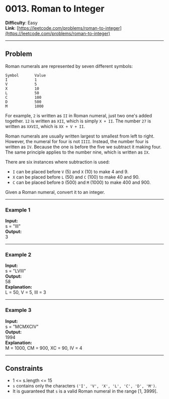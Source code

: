# 0013. Roman to Integer

**Difficulty**: Easy  
**Link**: [https://leetcode.com/problems/roman-to-integer](https://leetcode.com/problems/roman-to-integer)

---

## Problem

Roman numerals are represented by seven different symbols:

    Symbol       Value
    I            1
    V            5
    X            10
    L            50
    C            100
    D            500
    M            1000

For example, `2` is written as `II` in Roman numeral, just two one's added together. `12` is written as `XII`, which is simply `X + II`. The number `27` is written as `XXVII`, which is `XX + V + II`.

Roman numerals are usually written largest to smallest from left to right. However, the numeral for four is not `IIII`. Instead, the number four is written as `IV`. Because the one is before the five we subtract it making four. The same principle applies to the number nine, which is written as `IX`.

There are six instances where subtraction is used:

- `I` can be placed before `V` (5) and `X` (10) to make 4 and 9.
- `X` can be placed before `L` (50) and `C` (100) to make 40 and 90.
- `C` can be placed before `D` (500) and `M` (1000) to make 400 and 900.

Given a Roman numeral, convert it to an integer.

---

### Example 1

**Input:**  
    s = "III"  
**Output:**  
    3

---

### Example 2

**Input:**  
    s = "LVIII"  
**Output:**  
    58  
**Explanation:**  
    L = 50, V = 5, III = 3

---

### Example 3

**Input:**  
    s = "MCMXCIV"  
**Output:**  
    1994  
**Explanation:**  
    M = 1000, CM = 900, XC = 90, IV = 4

---

## Constraints

- 1 <= s.length <= 15  
- `s` contains only the characters `('I', 'V', 'X', 'L', 'C', 'D', 'M')`.  
- It is guaranteed that `s` is a valid Roman numeral in the range [1, 3999].


